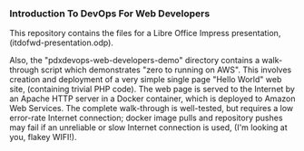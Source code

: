 ### Introduction To DevOps For Web Developers

This repository contains the files for a Libre Office Impress presentation, (itdofwd-presentation.odp).

Also, the "pdxdevops-web-developers-demo" directory contains a walk-through script which demonstrates "zero to running on AWS".  This involves creation and deployment of a very simple single page "Hello World" web site, (containing trivial PHP code).  The web page is served to the Internet by an Apache HTTP server in a Docker container, which is deployed to Amazon Web Services.  The complete walk-through is well-tested, but requires a low error-rate Internet connection; docker image pulls and repository pushes may fail if an unreliable or slow Internet connection is used, (I'm looking at you, flakey WIFI!).

